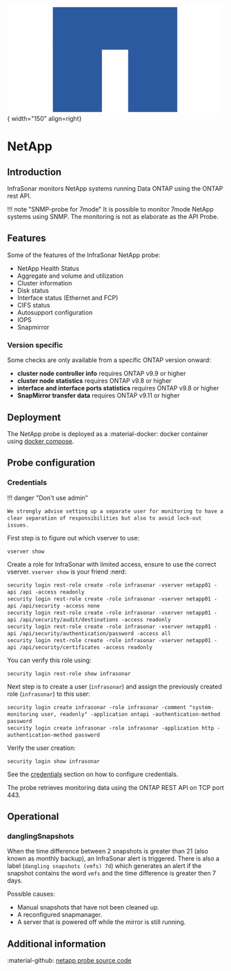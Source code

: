 ![NetApp-Probe](../../images/probe_netapp.png){ width="150" align=right}

# NetApp

## Introduction

InfraSonar monitors NetApp systems running Data ONTAP using the ONTAP rest API.

!!! note "SNMP-probe for 7mode"
    It is possible to monitor 7mode NetApp systems using SNMP.
    The monitoring is not as elaborate as the API Probe.

## Features

Some of the features of the InfraSonar NetApp probe:

* NetApp Health Status
* Aggregate and volume and utilization
* Cluster information
* Disk status
* Interface status (Ethernet and FCP)
* CIFS status
* Autosupport configuration
* IOPS
* Snapmirror

### Version specific

Some checks are only available from a specific ONTAP version onward: 

* **cluster node controller info** requires ONTAP v9.9 or higher
* **cluster node statistics** requires ONTAP v9.8 or higher
* **interface and interface ports statistics** requires ONTAP v9.8 or higher
* **SnapMirror transfer data** requires ONTAP v9.11 or higher

## Deployment

The NetApp probe is deployed as a :material-docker: docker container using [docker compose](appliance/docker_compose.md).

## Probe configuration

### Credentials

!!! danger "Don't use admin"

    We strongly advise setting up a separate user for monitoring to have a clear separation of responsibilities but also to avoid lock-out issues.


First step is to figure out which vserver to use:

```
vserver show
```


Create a role for InfraSonar with limited access, ensure to use the correct vserver. `vserver show` is your friend :nerd:


```title="Create NetApp role"
security login rest-role create -role infrasonar -vserver netapp01 -api /api -access readonly
security login rest-role create -role infrasonar -vserver netapp01 -api /api/security -access none
security login rest-role create -role infrasonar -vserver netapp01 -api /api/security/audit/destinations -access readonly
security login rest-role create -role infrasonar -vserver netapp01 -api /api/security/authentication/password -access all
security login rest-role create -role infrasonar -vserver netapp01 -api /api/security/certificates -access readonly
```

You can verify this role using:

```title="Verify NetApp role"
security login rest-role show infrasonar
```

Next step is to create a user (`infrasonar`) and assign the previously created role (`infrasonar`) to this user:

```title="Create NetApp user"
security login create infrasonar -role infrasonar -comment "system-monitoring user, readonly" -application ontapi -authentication-method password 
security login create infrasonar -role infrasonar -application http -authentication-method password 
```

Verify the user creation:

```title="Verify NetApp user"
security login show infrasonar
```

See the [credentials](appliance/credentials.md) section on how to configure credentials.

The probe retrieves monitoring data using the ONTAP REST API on TCP port 443.

## Operational

### danglingSnapshots

When the time difference between 2 snapshots is greater than 21 (also known as monthly backup), an InfraSonar alert is triggered.
There is also a label (`dangling snapshots (vmfs) 7d`) which generates an alert if the snapshot contains the word `vmfs` and the time difference is greater then 7 days.

Possible causes:

- Manual snapshots that have not been cleaned up.
- A reconfigured snapmanager.
- A server that is powered off while the mirror is still running.

## Additional information

:material-github: [netapp probe source code](https://github.com/infrasonar/netapp-probe)